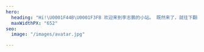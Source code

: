 ```yaml
---
hero:
  heading: "Hi!\U0001F44B\U0001F3FB 欢迎来到李志鹏的小站。 既然来了，就往下翻翻看吧\U0001F447"
  maxWidthPX: "652"
seo:
  image: "/images/avatar.jpg"

---
```

